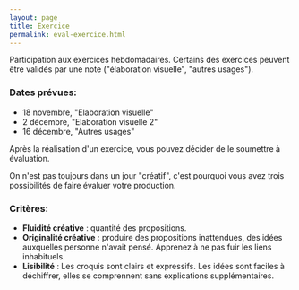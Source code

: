 ```yaml
---
layout: page
title: Exercice
permalink: eval-exercice.html
---
```


Participation aux exercices hebdomadaires. Certains des exercices peuvent être validés par une note ("élaboration visuelle", "autres usages"). 

### Dates prévues:

- 18 novembre, "Elaboration visuelle"
- 2 décembre, "Elaboration visuelle 2"
- 16 décembre, "Autres usages"

Après la réalisation d'un exercice, vous pouvez décider de le soumettre à évaluation. 

On n'est pas toujours dans un jour "créatif", c'est pourquoi vous avez trois possibilités de faire évaluer votre production.

### Critères: 

- **Fluidité créative** : quantité des propositions.
- **Originalité créative** : produire des propositions inattendues, des idées auxquelles personne n'avait pensé. Apprenez à ne pas fuir les liens inhabituels.
- **Lisibilité** : Les croquis sont clairs et expressifs. Les idées sont faciles à déchiffrer, elles se comprennent sans explications supplémentaires.
